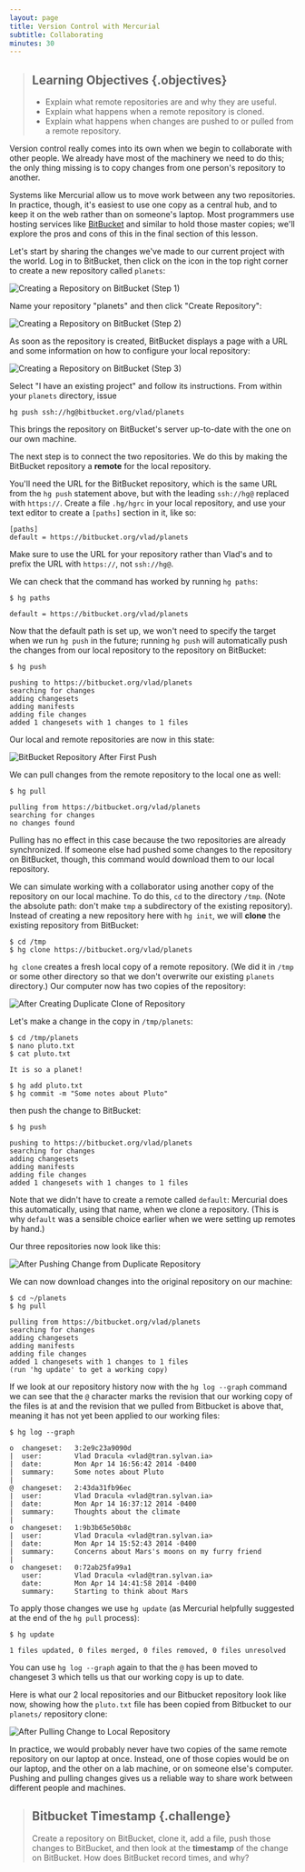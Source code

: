 ```yaml
---
layout: page
title: Version Control with Mercurial
subtitle: Collaborating
minutes: 30
---
```

> ## Learning Objectives {.objectives}
>
> *   Explain what remote repositories are and why they are useful.
> *   Explain what happens when a remote repository is cloned.
> *   Explain what happens when changes are pushed to or pulled from a remote repository.

Version control really comes into its own
when we begin to collaborate with other people.
We already have most of the machinery we need to do this;
the only thing missing is to copy changes from one person's repository to another.

Systems like Mercurial allow us to move work between any two repositories.
In practice, though,
it's easiest to use one copy as a central hub,
and to keep it on the web rather than on someone's laptop.
Most programmers use hosting services like [BitBucket](http://bitbucket.org)
and similar to hold those master copies;
we'll explore the pros and cons of this in the final section of this lesson.

Let's start by sharing the changes we've made to our current project with the world.
Log in to BitBucket,
then click on the icon in the top right corner to create a new repository called `planets`:

![Creating a Repository on BitBucket (Step 1)](fig/bitbucket-create-repo-01.png)

Name your repository "planets" and then click "Create Repository":

![Creating a Repository on BitBucket (Step 2)](fig/bitbucket-create-repo-02.png)

As soon as the repository is created,
BitBucket displays a page with a URL and some information on how to configure your local repository:

![Creating a Repository on BitBucket (Step 3)](fig/bitbucket-create-repo-03.png)

Select "I have an existing project" and follow its instructions. 
From within your `planets` directory, issue

    hg push ssh://hg@bitbucket.org/vlad/planets

This brings the repository on BitBucket's server up-to-date with
the one on our own machine.

The next step is to connect the two repositories.
We do this by making the BitBucket repository a **remote**
for the local repository.

You'll need the URL for the BitBucket repository, which is the
same URL from the `hg push` statement above, but with the leading
`ssh://hg@` replaced with `https://`.  Create a file `.hg/hgrc` in your
local repository, and use your text editor to create a 
`[paths]` section in it, like so:

~~~
[paths]
default = https://bitbucket.org/vlad/planets
~~~

Make sure to use the URL for your repository rather than Vlad's
and to prefix the URL with `https://`, not `ssh://hg@`.

We can check that the command has worked by running `hg paths`:

~~~ {.bash}
$ hg paths
~~~
~~~ {.output}
default = https://bitbucket.org/vlad/planets
~~~

Now that the default path is set up, we won't need to specify the
target when we run `hg push` in the future; running `hg push`
will automatically push the changes from our local repository
to the repository on BitBucket:

~~~ {.bash}
$ hg push
~~~
~~~ {.output}
pushing to https://bitbucket.org/vlad/planets
searching for changes
adding changesets
adding manifests
adding file changes
added 1 changesets with 1 changes to 1 files
~~~

Our local and remote repositories are now in this state:

![BitBucket Repository After First Push](fig/bitbucket-repo-after-first-push.svg)

We can pull changes from the remote repository to the local one as well:

~~~ {.bash}
$ hg pull
~~~
~~~ {.output}
pulling from https://bitbucket.org/vlad/planets
searching for changes
no changes found
~~~

Pulling has no effect in this case
because the two repositories are already synchronized.
If someone else had pushed some changes to the repository on BitBucket,
though,
this command would download them to our local repository.

We can simulate working with a collaborator using another copy of the repository on our local machine.
To do this,
`cd` to the directory `/tmp`.
(Note the absolute path:
don't make `tmp` a subdirectory of the existing repository).
Instead of creating a new repository here with `hg init`,
we will **clone** the existing repository from BitBucket:

~~~ {.bash}
$ cd /tmp
$ hg clone https://bitbucket.org/vlad/planets
~~~

`hg clone` creates a fresh local copy of a remote repository.
(We did it in `/tmp` or some other directory so that we don't overwrite our existing `planets` directory.)
Our computer now has two copies of the repository:

![After Creating Duplicate Clone of Repository](fig/hg-after-duplicate-clone.svg)

Let's make a change in the copy in `/tmp/planets`:

~~~ {.bash}
$ cd /tmp/planets
$ nano pluto.txt
$ cat pluto.txt
~~~
~~~ {.output}
It is so a planet!
~~~
~~~ {.bash}
$ hg add pluto.txt
$ hg commit -m "Some notes about Pluto"
~~~

then push the change to BitBucket:

~~~ {.bash}
$ hg push
~~~
~~~ {.output}
pushing to https://bitbucket.org/vlad/planets
searching for changes
adding changesets
adding manifests
adding file changes
added 1 changesets with 1 changes to 1 files
~~~

Note that we didn't have to create a remote called `default`:
Mercurial does this automatically,
using that name,
when we clone a repository.
(This is why `default` was a sensible choice earlier
when we were setting up remotes by hand.)

Our three repositories now look like this:

![After Pushing Change from Duplicate Repository](fig/hg-after-change-to-duplicate-repo.svg)

We can now download changes into the original repository on our machine:

~~~ {.bash}
$ cd ~/planets
$ hg pull
~~~
~~~ {.output}
pulling from https://bitbucket.org/vlad/planets
searching for changes
adding changesets
adding manifests
adding file changes
added 1 changesets with 1 changes to 1 files
(run 'hg update' to get a working copy)
~~~

If we look at our repository history now with the `hg log --graph` command we can see that the `@` character marks the revision that our working copy of the files is at and the revision that we pulled from Bitbucket is above that,
meaning it has not yet been applied to our working files:

~~~ {.bash}
$ hg log --graph
~~~
~~~ {.output}
o  changeset:   3:2e9c23a9090d
|  user:        Vlad Dracula <vlad@tran.sylvan.ia>
|  date:        Mon Apr 14 16:56:42 2014 -0400
|  summary:     Some notes about Pluto
|
@  changeset:   2:43da31fb96ec
|  user:        Vlad Dracula <vlad@tran.sylvan.ia>
|  date:        Mon Apr 14 16:37:12 2014 -0400
|  summary:     Thoughts about the climate
|
o  changeset:   1:9b3b65e50b8c
|  user:        Vlad Dracula <vlad@tran.sylvan.ia>
|  date:        Mon Apr 14 15:52:43 2014 -0400
|  summary:     Concerns about Mars's moons on my furry friend
|
o  changeset:   0:72ab25fa99a1
   user:        Vlad Dracula <vlad@tran.sylvan.ia>
   date:        Mon Apr 14 14:41:58 2014 -0400
   summary:     Starting to think about Mars
~~~

To apply those changes we use `hg update`
(as Mercurial helpfully suggested at the end of the `hg pull` process):

~~~ {.bash}
$ hg update
~~~
~~~ {.output}
1 files updated, 0 files merged, 0 files removed, 0 files unresolved
~~~

You can use `hg log --graph` again to that the `@` has been moved to changeset 3 which tells us that our working copy is up to date.

Here is what our 2 local repositories and our Bitbucket repository look like now,
showing how the `pluto.txt` file has been copied from Bitbucket to our `planets/` repository clone:

![After Pulling Change to Local Repository](fig/hg-after-pulling-to-local-repo.svg)

In practice,
we would probably never have two copies of the same remote repository
on our laptop at once.
Instead,
one of those copies would be on our laptop,
and the other on a lab machine,
or on someone else's computer.
Pushing and pulling changes gives us a reliable way
to share work between different people and machines.

> ## Bitbucket Timestamp {.challenge}
>
> Create a repository on BitBucket,
> clone it,
> add a file,
> push those changes to BitBucket,
> and then look at the **timestamp** of the change on BitBucket.
> How does BitBucket record times, and why?
